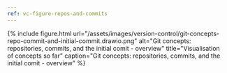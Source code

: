 ```yaml
---
ref: vc-figure-repos-and-commits
---
```


{% include figure.html
   url="/assets/images/version-control/git-concepts-repo-commit-and-initial-commit.drawio.png"
   alt="Git concepts: repositories, commits, and the initial comit - overview"
   title="Visualisation of concepts so far"
   caption="Git concepts: repositories, commits, and the initial comit - overview" %}
